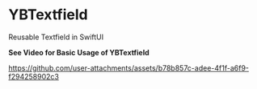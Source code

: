 # YBTextfield
Reusable Textfield in SwiftUI


**See Video for Basic Usage of YBTextfield**

https://github.com/user-attachments/assets/b78b857c-adee-4f1f-a6f9-f294258902c3

